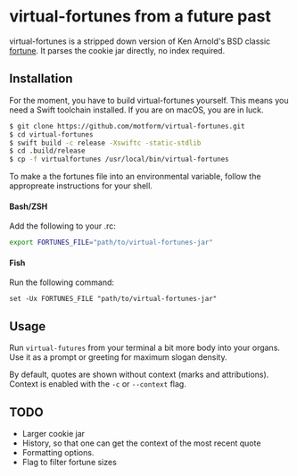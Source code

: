 # virtual-fortunes from a future past
virtual-fortunes is a stripped down version of Ken Arnold's BSD classic [fortune](https://en.wikipedia.org/wiki/Fortune_(Unix)). It parses the cookie jar directly, no index required. 

## Installation
For the moment, you have to build virtual-fortunes yourself. This means you need a Swift toolchain installed. If you are on macOS, you are in luck.
```bash
$ git clone https://github.com/motform/virtual-fortunes.git
$ cd virtual-fortunes
$ swift build -c release -Xswiftc -static-stdlib
$ cd .build/release
$ cp -f virtualfortunes /usr/local/bin/virtual-fortunes
```
To make a the fortunes file into an environmental variable, follow the appropreate instructions for your shell.

#### Bash/ZSH
Add the following to your .rc:
```bash
export FORTUNES_FILE="path/to/virtual-fortunes-jar"
```
#### Fish
Run the following command:
```fish
set -Ux FORTUNES_FILE "path/to/virtual-fortunes-jar"
```

## Usage
Run `virtual-futures` from your terminal a bit more body into your organs. Use it as a prompt or greeting for maximum slogan density.

By default, quotes are shown without context (marks and attributions). Context is enabled with the `-c` or `--context` flag.

## TODO
* Larger cookie jar
* History, so that one can get the context of the most recent quote
* Formatting options.
* Flag to filter fortune sizes
